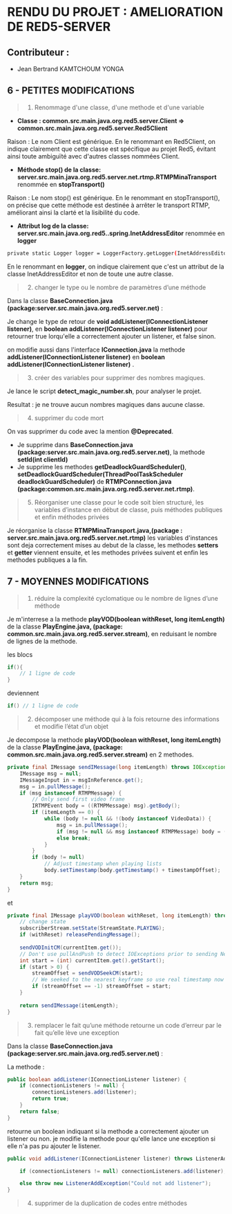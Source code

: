 # RENDU DU PROJET : AMELIORATION DE RED5-SERVER


## Contributeur :

- Jean Bertrand KAMTCHOUM YONGA


## 6 - PETITES MODIFICATIONS 

>1. Renommage d'une classe, d'une methode et d'une variable

- **Classe : common.src.main.java.org.red5.server.Client => common.src.main.java.org.red5.server.Red5Client**

Raison : Le nom Client est générique. En le renommant en Red5Client, on indique clairement que cette classe est spécifique au projet Red5, évitant ainsi toute ambiguïté avec d'autres classes nommées Client.

- **Méthode stop() de la classe:  server.src.main.java.org.red5.server.net.rtmp.RTMPMinaTransport** renommée en **stopTransport()**

Raison : Le nom stop() est générique. En le renommant en stopTransport(), on précise que cette méthode est destinée à arrêter le transport RTMP, améliorant ainsi la clarté et la lisibilité du code.


- **Attribut log de la classe: server.src.main.java.org.red5..spring.InetAddressEditor** renommée en **logger**

```bash
private static Logger logger = LoggerFactory.getLogger(InetAddressEditor.class);
```

En le renommant en **logger**, on indique clairement que c'est un attribut de la classe InetAddressEditor et non de toute une autre classe.

>2. changer le type ou le nombre de paramètres d’une méthode

Dans la classe **BaseConnection.java (package:server.src.main.java.org.red5.server.net)** : 

Je change le type de retour de **void addListener(IConnectionListener listener)**, en **boolean addListener(IConnectionListener listener)** pour retourner true lorqu'elle a correctement ajouter un listener, et false sinon.

on modifie aussi dans l'interface **IConnection.java** la methode **addListener(IConnectionListener listener)** en **boolean addListener(IConnectionListener listener)** .


>3. créer des variables pour supprimer des nombres magiques.

Je lance le script **detect_magic_number.sh**, pour analyser le projet.

Resultat : je ne trouve aucun nombres magiques dans aucune classe.


>4. supprimer du code mort

On vas supprimer du code avec la mention **@Deprecated**.

- Je supprime dans **BaseConnection.java (package:server.src.main.java.org.red5.server.net)**, la methode **setId(int clientId)** 
- Je supprime les methodes **getDeadlockGuardScheduler()**, **setDeadlockGuardScheduler(ThreadPoolTaskScheduler deadlockGuardScheduler)** de **RTMPConnection.java (package:common.src.main.java.org.red5.server.net.rtmp)**.

>5. Réorganiser une classe pour le code soit bien structuré, les variables d’instance en début de classe, puis méthodes publiques et enfin méthodes privées

Je réorganise la classe **RTMPMinaTransport.java,(package : server.src.main.java.org.red5.server.net.rtmp)** les variables d'instances sont deja correctement mises au debut de la classe, les methodes **setters** et **getter** viennent ensuite, et les methodes privées suivent et enfin les methodes publiques a la fin.

## 7 - MOYENNES MODIFICATIONS

>1. réduire la complexité cyclomatique ou le nombre de lignes d’une méthode

Je m'interrese a la methode **playVOD(boolean withReset, long itemLength)** de la classe **PlayEngine.java, (package: common.src.main.java.org.red5.server.stream)**, en reduisant le nombre de lignes de la methode.

les blocs

```java
if(){
    // 1 ligne de code
}
```

deviennent

```java
if() // 1 ligne de code
```

>2. décomposer une méthode qui à la fois retourne des informations et modifie l’état d’un objet

Je decompose la methode **playVOD(boolean withReset, long itemLength)** de la classe **PlayEngine.java, (package: common.src.main.java.org.red5.server.stream)** en 2 methodes.

```java
private final IMessage sendIMessage(long itemLength) throws IOException {
    IMessage msg = null;
    IMessageInput in = msgInReference.get();
    msg = in.pullMessage();
    if (msg instanceof RTMPMessage) {
        // Only send first video frame
        IRTMPEvent body = ((RTMPMessage) msg).getBody();
        if (itemLength == 0) {
            while (body != null && !(body instanceof VideoData)) {
                msg = in.pullMessage();
                if (msg != null && msg instanceof RTMPMessage) body = ((RTMPMessage) msg).getBody();
                else break;
            }
        }
        if (body != null) 
            // Adjust timestamp when playing lists 
            body.setTimestamp(body.getTimestamp() + timestampOffset); 
    }
    return msg;
}
```
et 

```java
private final IMessage playVOD(boolean withReset, long itemLength) throws IOException {
    // change state
    subscriberStream.setState(StreamState.PLAYING);
    if (withReset) releasePendingMessage();
        
    sendVODInitCM(currentItem.get());
    // Don't use pullAndPush to detect IOExceptions prior to sending NetStream.Play.Start
    int start = (int) currentItem.get().getStart();
    if (start > 0) {
        streamOffset = sendVODSeekCM(start);
        // We seeked to the nearest keyframe so use real timestamp now
        if (streamOffset == -1) streamOffset = start;
    }
        
    return sendIMessage(itemLength);
}
```

>3. remplacer le fait qu’une méthode retourne un code d’erreur par le fait qu’elle lève une exception

Dans la classe **BaseConnection.java (package:server.src.main.java.org.red5.server.net)** :

La methode :

```java
public boolean addListener(IConnectionListener listener) {
    if (connectionListeners != null) {
        connectionListeners.add(listener);
        return true;
    }
    return false;
}
```

retourne un boolean indiquant si la methode a correctement ajouter un listener ou non. je modifie la methode pour qu'elle lance une exception si elle n'a pas pu ajouter le listener.

```java
public void addListener(IConnectionListener listener) throws ListenerAddException {

    if (connectionListeners != null) connectionListeners.add(listener);

    else throw new ListenerAddException("Could not add listener");
}
```

>4. supprimer de la duplication de codes entre méthodes




